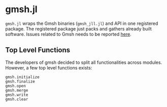 # gmsh.jl

`gmsh.jl` wraps the Gmsh binaries (`gmsh_jll.jl`) and API in one registered package.
The registered package just packs and gathers already built software. Issues related to Gmsh needs to be reported [here](https://gitlab.onelab.info/gmsh/gmsh).

## Top Level Functions

The developers of gmsh decided to split all functionalities across modules. However, a few top level functions exists:

```@docs
gmsh.initialize
gmsh.finalize
gmsh.open
gmsh.merge
gmsh.write
gmsh.clear
```
